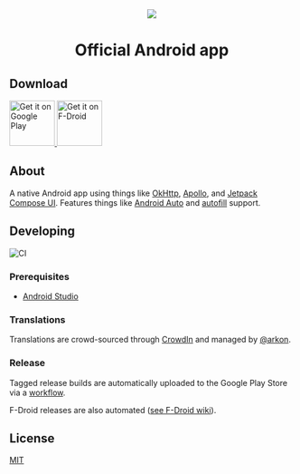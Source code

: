<div align="center">
	<img src="https://lolisafe.moe/DJwzPbWD.png" />
</div>
<h1 align="center">Official Android app</h1>

## Download

<a href="https://play.google.com/store/apps/details?id=me.echeung.moemoekyun">
  <img height="80" alt="Get it on Google Play"
       src="https://play.google.com/intl/en_us/badges/static/images/badges/en_badge_web_generic.png" />
</a>

<a href="https://fdroid.gitlab.io/artwork/badge/get-it-on.png">
  <img height="80" alt="Get it on F-Droid"
       src="https://f-droid.org/badge/get-it-on.png">
</a>


## About

A native Android app using things like [OkHttp](http://square.github.io/okhttp/), [Apollo](https://www.apollographql.com), and [Jetpack Compose UI](https://developer.android.com/jetpack/compose).
Features things like [Android Auto](https://www.android.com/auto/) and [autofill](https://android-developers.googleblog.com/2017/11/getting-your-android-app-ready-for.html) support.


## Developing

![CI](https://github.com/LISTEN-moe/android-app/workflows/CI/badge.svg?event=push)

### Prerequisites

- [Android Studio](https://developer.android.com/studio/index.html)

### Translations

Translations are crowd-sourced through [CrowdIn](https://crwd.in/listenmoe-android-app) and managed by [@arkon](https://github.com/arkon/).

### Release

Tagged release builds are automatically uploaded to the Google Play Store via a [workflow](https://github.com/LISTEN-moe/android-app/blob/main/.github/workflows/build.yml).

F-Droid releases are also automated ([see F-Droid wiki](https://f-droid.org/wiki/page/me.echeung.moemoekyun.fdroid)).


## License

[MIT](https://github.com/LISTEN-moe/android-app/blob/main/LICENSE)
